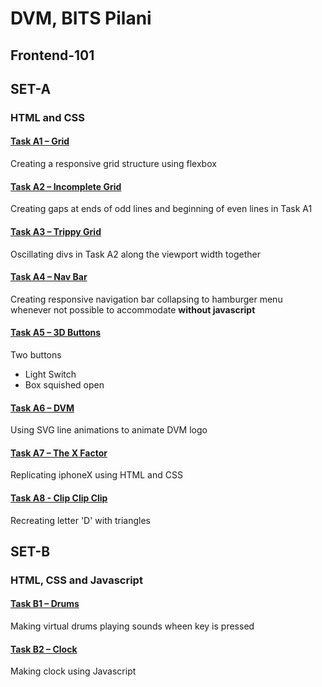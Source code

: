 # DVM, BITS Pilani
## Frontend-101
## SET-A 
### HTML and CSS

#### [Task A1 – Grid](https://akshit-patel.github.io/frontend-101/SET%20A/A1%20-%20Grid/A1.html)
Creating a responsive grid structure using
flexbox
#### [Task A2 – Incomplete Grid](https://akshit-patel.github.io/frontend-101/SET%20A/A2-%20Incomplete%20Grid/A2.html)
Creating gaps at ends of odd lines and beginning of even lines in Task A1
#### [Task A3 – Trippy Grid](https://akshit-patel.github.io/frontend-101/SET%20A/A3-Trippy%20Grid/A3.html)
Oscillating divs in Task A2 along the viewport width together 
#### [Task A4 – Nav Bar](https://akshit-patel.github.io/frontend-101/SET%20A/A4-%20Nav%20Bar/A4.html)
Creating responsive navigation bar collapsing to hamburger menu whenever not possible to accommodate **without javascript**
#### [Task A5 – 3D Buttons](https://akshit-patel.github.io/frontend-101/SET%20A/A5-%203D%20Buttons/A5.html)
Two buttons 


- Light Switch
- Box squished open
#### [Task A6 – DVM](https://akshit-patel.github.io/frontend-101/SET%20A/A6-DVM/A6.html)
Using SVG line animations to animate DVM logo

#### [Task A7 – The X Factor](https://akshit-patel.github.io/frontend-101/SET%20A/A7-%20iphoneX/A7.html)
Replicating iphoneX using HTML and CSS
#### [Task A8 - Clip Clip Clip](https://akshit-patel.github.io/frontend-101/SET%20A/A8-%20Clip%20Clip%20Clip/A8.html)
Recreating letter 'D' with triangles

## SET-B
### HTML, CSS and Javascript

#### [Task B1 – Drums](https://akshit-patel.github.io/frontend-101/SET%20B/B1-%20Drums/B1.html)
Making virtual drums playing sounds wheen key is pressed

#### [Task B2 – Clock](https://akshit-patel.github.io/frontend-101/SET%20B/B2-%20Clock/B2.html)
Making clock using Javascript

